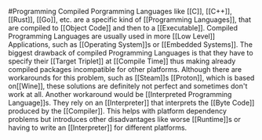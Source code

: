 #Programming
Compiled Porgramming Languages like [[C]], [[C++]], [[Rust]], [[Go]], etc. are a specific kind of [[Programming Languages]], that are compiled to [[Object Code]] and then to a [[Executable]]. Compiled Programming Languages are usually used in more [[Low Level]] Applications, such as [[Operating System]]s or [[Embedded Systems]].
The biggest drawback of compiled Programming Languages is that they have to specify their [[Target Triplet]] at [[Compile Time]] thus making already compiled packages incompatible for other platforms.
Although there are workarounds for this problem, such as [[Steam]]s [[Proton]], which is based on[[Wine]], these solutions are definitely not perfect and sometimes don't work at all.
Another workaround would be [[Interpreted Programming Language]]s. They rely on an [[Interpreter]] that interprets the [[Byte Code]] produced by the [[Compiler]]. 
This helps with platform dependency problems but introduces other disadvantages like worse [[Runtime]]s or having to write an [[Interpreter]] for different platforms.

